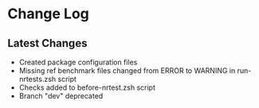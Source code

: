 


# Change Log


## Latest Changes
 - Created package configuration files
 - Missing ref benchmark files changed from ERROR to WARNING in run-nrtests.zsh script
 - Checks added to before-nrtest.zsh script
 - Branch "dev" deprecated
